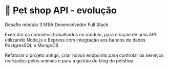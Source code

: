 # 🐶 Pet shop API - evolução
Desafio módulo 3 MBA Desenvolvedor Full Stack

Exercitar os conceitos trabalhados no módulo, para criação de uma API utilizando Node.js e Express com integração aos bancos de dados PostgresSQL e MongoDB.

Refatorar o projeto antigo, criar novos endpoints para controlar os serviços realizados pelos animais e para a gestão do blog do petshop.
